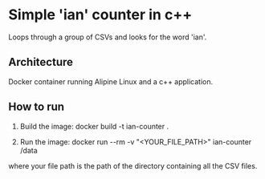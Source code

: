 # Simple 'ian' counter in c++
Loops through a group of CSVs and looks for the word 'ian'.

## Architecture
Docker container running Alipine Linux and a c++ application.

## How to run

1. Build the image:
docker build -t ian-counter .

2. Run the image:
docker run --rm -v "<YOUR_FILE_PATH>" ian-counter /data

where your file path is the path of the directory containing all the CSV files.